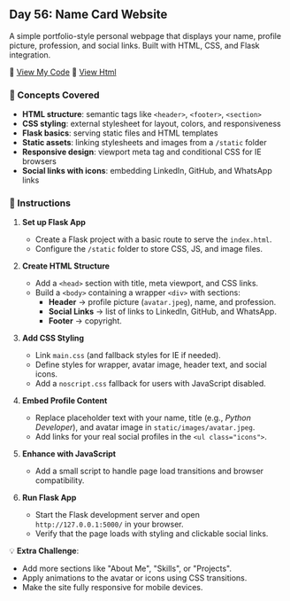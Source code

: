 ## Day 56: Name Card Website  
A simple portfolio-style personal webpage that displays your name, profile picture, profession, and social links. Built with HTML, CSS, and Flask integration.  

📄 [View My Code](d56.py) 📄 [View Html](templates/index.html)  

### 🧠 Concepts Covered
- **HTML structure**: semantic tags like `<header>`, `<footer>`, `<section>`  
- **CSS styling**: external stylesheet for layout, colors, and responsiveness  
- **Flask basics**: serving static files and HTML templates  
- **Static assets**: linking stylesheets and images from a `/static` folder  
- **Responsive design**: viewport meta tag and conditional CSS for IE browsers  
- **Social links with icons**: embedding LinkedIn, GitHub, and WhatsApp links  

### 📝 Instructions
1. **Set up Flask App**  
   - Create a Flask project with a basic route to serve the `index.html`.  
   - Configure the `/static` folder to store CSS, JS, and image files.  

2. **Create HTML Structure**  
   - Add a `<head>` section with title, meta viewport, and CSS links.  
   - Build a `<body>` containing a wrapper `<div>` with sections:  
     - **Header** → profile picture (`avatar.jpeg`), name, and profession.  
     - **Social Links** → list of links to LinkedIn, GitHub, and WhatsApp.  
     - **Footer** → copyright.

3. **Add CSS Styling**  
   - Link `main.css` (and fallback styles for IE if needed).  
   - Define styles for wrapper, avatar image, header text, and social icons.  
   - Add a `noscript.css` fallback for users with JavaScript disabled.  

4. **Embed Profile Content**  
   - Replace placeholder text with your name, title (e.g., *Python Developer*), and avatar image in `static/images/avatar.jpeg`.  
   - Add links for your real social profiles in the `<ul class="icons">`.  

5. **Enhance with JavaScript**  
   - Add a small script to handle page load transitions and browser compatibility.  

6. **Run Flask App**  
   - Start the Flask development server and open `http://127.0.0.1:5000/` in your browser.  
   - Verify that the page loads with styling and clickable social links.  

💡 **Extra Challenge**:  
- Add more sections like "About Me", "Skills", or "Projects".  
- Apply animations to the avatar or icons using CSS transitions.  
- Make the site fully responsive for mobile devices.  
